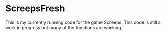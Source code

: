 # ScreepsFresh
This is my currently running code for the game Screeps.  This code is still a work in progress but many of the functions are working.
